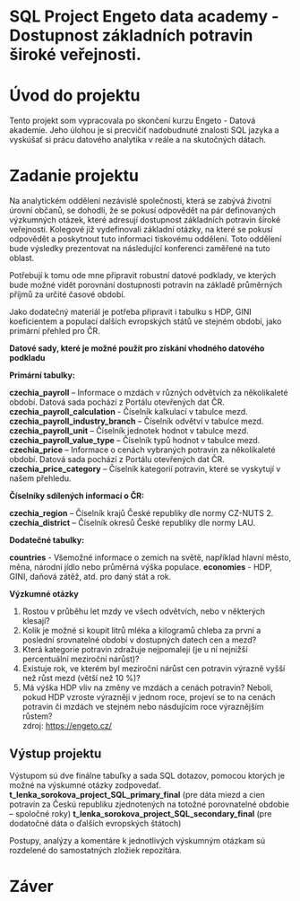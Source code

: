 # SQL Project Engeto data academy - Dostupnost základních potravin široké veřejnosti.

# Úvod do projektu

Tento projekt som vypracovala po skončení kurzu Engeto - Datová akademie. Jeho úlohou je si precvičiť nadobudnuté znalosti SQL jazyka a vyskúšať si prácu datového analytika v reále a na skutočných dátach.

# Zadanie projektu

Na analytickém oddělení nezávislé společnosti, která se zabývá životní úrovní občanů, se dohodli, že se pokusí odpovědět na pár definovaných výzkumných otázek, které adresují dostupnost základních potravin široké veřejnosti. Kolegové již vydefinovali základní otázky, na které se pokusí odpovědět a poskytnout tuto informaci tiskovému oddělení. Toto oddělení bude výsledky prezentovat na následující konferenci zaměřené na tuto oblast.

Potřebují k tomu ode mne připravit robustní datové podklady, ve kterých bude možné vidět porovnání dostupnosti potravin na základě průměrných příjmů za určité časové období.

Jako dodatečný materiál je potřeba připravit i tabulku s HDP, GINI koeficientem a populací dalších evropských států ve stejném období, jako primární přehled pro ČR.

**Datové sady, které je možné použít pro získání vhodného datového podkladu**

**Primární tabulky:**

   **czechia_payroll** – Informace o mzdách v různých odvětvích za několikaleté období. Datová sada pochází z Portálu otevřených dat ČR.
   **czechia_payroll_calculation** - Číselník kalkulací v tabulce mezd.
   **czechia_payroll_industry_branch** – Číselník odvětví v tabulce mezd.
   **czechia_payroll_unit** – Číselník jednotek hodnot v tabulce mezd.
   **czechia_payroll_value_type** – Číselník typů hodnot v tabulce mezd.
   **czechia_price** – Informace o cenách vybraných potravin za několikaleté období. Datová sada pochází z Portálu otevřených dat ČR.
   **czechia_price_category** – Číselník kategorií potravin, které se vyskytují v našem přehledu.

**Číselníky sdílených informací o ČR:**

   **czechia_region** – Číselník krajů České republiky dle normy CZ-NUTS 2.
   **czechia_district** – Číselník okresů České republiky dle normy LAU.

**Dodatečné tabulky:**

   **countries** - Všemožné informace o zemích na světě, například hlavní město, měna, národní jídlo nebo průměrná výška populace.
   **economies** - HDP, GINI, daňová zátěž, atd. pro daný stát a rok. 

**Výzkumné otázky**

   1. Rostou v průběhu let mzdy ve všech odvětvích, nebo v některých klesají?
   2. Kolik je možné si koupit litrů mléka a kilogramů chleba za první a poslední srovnatelné období v dostupných datech cen a mezd?
   3. Která kategorie potravin zdražuje nejpomaleji (je u ní nejnižší percentuální meziroční nárůst)?
   4. Existuje rok, ve kterém byl meziroční nárůst cen potravin výrazně vyšší než růst mezd (větší než 10 %)?
   5. Má výška HDP vliv na změny ve mzdách a cenách potravin? Neboli, pokud HDP vzroste výrazněji v jednom roce, projeví se to na cenách potravin či mzdách ve stejném nebo násdujícím roce výraznějším růstem?    
                                                                                                           zdroj: https://engeto.cz/

## Výstup projektu

Výstupom sú dve finálne tabuľky a sada SQL dotazov, pomocou ktorých je možné na výskumné otázky zodpovedať.
**t_lenka_sorokova_project_SQL_primary_final** (pre dáta miezd a cien potravín za Českú republiku zjednotených na totožné porovnatelné obdobie – spoločné roky)
**t_lenka_sorokova_project_SQL_secondary_final** (pre dodatočné dáta o ďalších evropských štátoch)

Postupy, analýzy a komentáre k jednotlivých výskumným otázkam sú rozdelené do samostatných zložiek repozitára.

# Záver

                                                                                                                 


